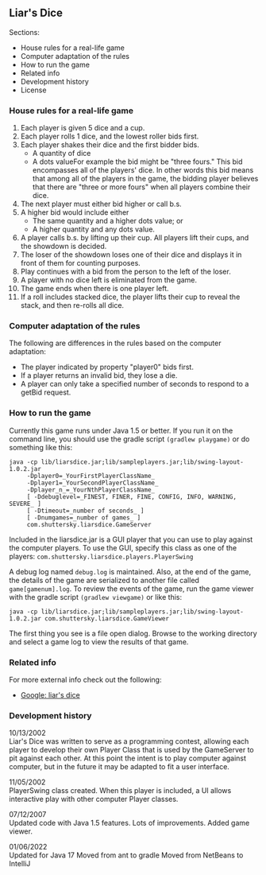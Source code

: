 Liar's Dice
-----------

Sections:

*   House rules for a real-life game
*   Computer adaptation of the rules
*   How to run the game
*   Related info
*   Development history
*   License

### House rules for a real-life game

1.  Each player is given 5 dice and a cup.
2.  Each player rolls 1 dice, and the lowest roller bids first.
3.  Each player shakes their dice and the first bidder bids.  
    *   A quantity of dice
    *   A dots valueFor example the bid might be "three fours." This bid encompasses all of the players' dice. In other words this bid means that among all of the players in the game, the bidding player believes that there are "three or more fours" when all players combine their dice.
4.  The next player must either bid higher or call b.s.
5.  A higher bid would include either
    *   The same quantity and a higher dots value; or
    *   A higher quantity and any dots value.
6.  A player calls b.s. by lifting up their cup. All players lift their cups, and the showdown is decided.
7.  The loser of the showdown loses one of their dice and displays it in front of them for counting purposes.
8.  Play continues with a bid from the person to the left of the loser.
9.  A player with no dice left is eliminated from the game.
10.  The game ends when there is one player left.
11.  If a roll includes stacked dice, the player lifts their cup to reveal the stack, and then re-rolls all dice.

### Computer adaptation of the rules

The following are differences in the rules based on the computer adaptation:

*   The player indicated by property "player0" bids first.
*   If a player returns an invalid bid, they lose a die.
*   A player can only take a specified number of seconds to respond to a getBid request.

### How to run the game

Currently this game runs under Java 1.5 or better. If you run it on the command line, you should use the gradle script `(gradlew playgame)` or do something like this:

```
java -cp lib/liarsdice.jar;lib/sampleplayers.jar;lib/swing-layout-1.0.2.jar  
     -Dplayer0=_YourFirstPlayerClassName_  
     -Dplayer1=_YourSecondPlayerClassName_  
     -Dplayer_n_=_YourNthPlayerClassName_  
     [ -Ddebuglevel=_FINEST, FINER, FINE, CONFIG, INFO, WARNING, SEVERE_ ]  
     [ -Dtimeout=_number of seconds_ ]  
     [ -Dnumgames=_number of games_ ]  
     com.shuttersky.liarsdice.GameServer
```

Included in the liarsdice.jar is a GUI player that you can use to play against the computer players. To use the GUI, specify this class as one of the players: `com.shuttersky.liarsdice.players.PlayerSwing`

A debug log named `debug.log` is maintained. Also, at the end of the game, the details of the game are serialized to another file called `game[gamenum].log`. To review the events of the game, run the game viewer with the gradle script `(gradlew viewgame)` or like this:

`java -cp lib/liarsdice.jar;lib/sampleplayers.jar;lib/swing-layout-1.0.2.jar com.shuttersky.liarsdice.GameViewer`

The first thing you see is a file open dialog. Browse to the working directory and select a game log to view the results of that game.

### Related info

For more external info check out the following:

*   [Google: liar's dice](http://www.google.com/search?hl=en&ie=UTF-8&oe=UTF-8&q=%22liar%27s+dice%22)

### Development history

10/13/2002  
Liar's Dice was written to serve as a programming contest, allowing each player to develop their own Player Class that is used by the GameServer to pit against each other. At this point the intent is to play computer against computer, but in the future it may be adapted to fit a user interface.

11/05/2002  
PlayerSwing class created. When this player is included, a UI allows interactive play with other computer Player classes.

07/12/2007  
Updated code with Java 1.5 features. 
Lots of improvements. 
Added game viewer.

01/06/2022  
Updated for Java 17
Moved from ant to gradle
Moved from NetBeans to IntelliJ

